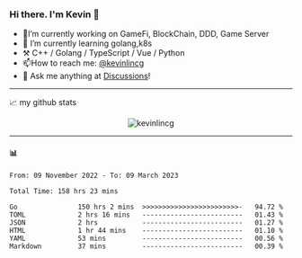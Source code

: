 ### Hi there. I'm Kevin 👋

- 🔭I’m currently working on GameFi, BlockChain, DDD, Game Server
- 🌱 I’m currently learning golang,k8s
-   :hammer_and_pick: C++ / Golang / TypeScript / Vue / Python
- 📫How to reach me: [@kevinlincg](https://twitter.com/kevinlincg) 
-   :thought_balloon: Ask me anything at [Discussions](https://github.com/kevinlincg/kevinlincg/discussions/new)!

---

📈 my github stats

<p align="center"> <img src="https://github-readme-stats-ouuan.vercel.app/api?username=kevinlincg&theme=dark&show_icons=true&count_private=true" alt="kevinlincg" />

---

#### :bar_chart: 

<!--START_SECTION:waka-->

```text
From: 09 November 2022 - To: 09 March 2023

Total Time: 158 hrs 23 mins

Go               150 hrs 2 mins  >>>>>>>>>>>>>>>>>>>>>>>>-   94.72 %
TOML             2 hrs 16 mins   -------------------------   01.43 %
JSON             2 hrs           -------------------------   01.27 %
HTML             1 hr 44 mins    -------------------------   01.10 %
YAML             53 mins         -------------------------   00.56 %
Markdown         37 mins         -------------------------   00.39 %
```

<!--END_SECTION:waka-->
